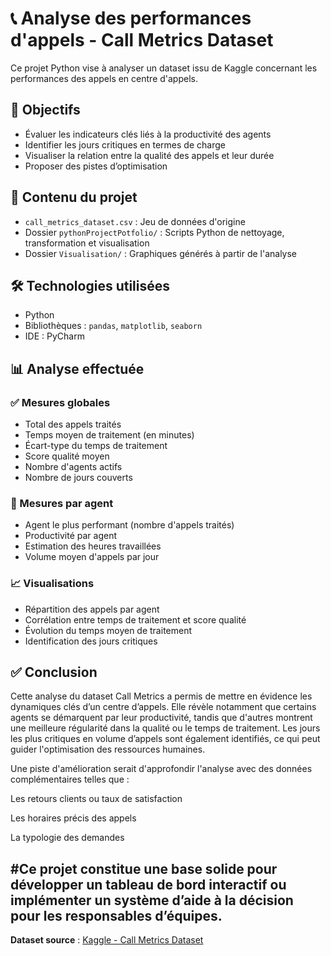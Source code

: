 # 📞 Analyse des performances d'appels - Call Metrics Dataset

Ce projet Python vise à analyser un dataset issu de Kaggle concernant les performances des appels en centre d'appels.

## 🎯 Objectifs

- Évaluer les indicateurs clés liés à la productivité des agents
- Identifier les jours critiques en termes de charge
- Visualiser la relation entre la qualité des appels et leur durée
- Proposer des pistes d’optimisation

## 📁 Contenu du projet

- `call_metrics_dataset.csv` : Jeu de données d'origine
- Dossier `pythonProjectPotfolio/` : Scripts Python de nettoyage, transformation et visualisation
- Dossier `Visualisation/` : Graphiques générés à partir de l'analyse

## 🛠️ Technologies utilisées

- Python
- Bibliothèques : `pandas`, `matplotlib`, `seaborn`
- IDE : PyCharm

## 📊 Analyse effectuée

### ✅ Mesures globales

- Total des appels traités
- Temps moyen de traitement (en minutes)
- Écart-type du temps de traitement
- Score qualité moyen
- Nombre d'agents actifs
- Nombre de jours couverts

### 👤 Mesures par agent

- Agent le plus performant (nombre d'appels traités)
- Productivité par agent
- Estimation des heures travaillées
- Volume moyen d'appels par jour

### 📈 Visualisations

- Répartition des appels par agent
- Corrélation entre temps de traitement et score qualité
- Évolution du temps moyen de traitement
- Identification des jours critiques


## ✅ Conclusion
Cette analyse du dataset Call Metrics a permis de mettre en évidence les dynamiques clés d’un centre d’appels. Elle révèle notamment que certains agents se démarquent par leur productivité, tandis que d'autres montrent une meilleure régularité dans la qualité ou le temps de traitement. 
Les jours les plus critiques en volume d’appels sont également identifiés, ce qui peut guider l'optimisation des ressources humaines.

Une piste d'amélioration serait d'approfondir l'analyse avec des données complémentaires telles que :

Les retours clients ou taux de satisfaction

Les horaires précis des appels

La typologie des demandes

#Ce projet constitue une base solide pour développer un tableau de bord interactif ou implémenter un système d’aide à la décision pour les responsables d’équipes.
---

**Dataset source** : [Kaggle - Call Metrics Dataset](https://www.kaggle.com/)
